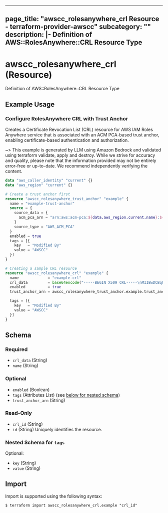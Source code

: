 
---
page_title: "awscc_rolesanywhere_crl Resource - terraform-provider-awscc"
subcategory: ""
description: |-
  Definition of AWS::RolesAnywhere::CRL Resource Type
---

# awscc_rolesanywhere_crl (Resource)

Definition of AWS::RolesAnywhere::CRL Resource Type

## Example Usage

### Configure RolesAnywhere CRL with Trust Anchor

Creates a Certificate Revocation List (CRL) resource for AWS IAM Roles Anywhere service that is associated with an ACM PCA-based trust anchor, enabling certificate-based authentication and authorization.

~> This example is generated by LLM using Amazon Bedrock and validated using terraform validate, apply and destroy. While we strive for accuracy and quality, please note that the information provided may not be entirely error-free or up-to-date. We recommend independently verifying the content.

```terraform
data "aws_caller_identity" "current" {}
data "aws_region" "current" {}

# Create a trust anchor first
resource "awscc_rolesanywhere_trust_anchor" "example" {
  name = "example-trust-anchor"
  source = {
    source_data = {
      acm_pca_arn = "arn:aws:acm-pca:${data.aws_region.current.name}:${data.aws_caller_identity.current.account_id}:certificate-authority/example-id"
    }
    source_type = "AWS_ACM_PCA"
  }
  enabled = true
  tags = [{
    key   = "Modified By"
    value = "AWSCC"
  }]
}

# Creating a sample CRL resource
resource "awscc_rolesanywhere_crl" "example" {
  name             = "example-crl"
  crl_data         = base64encode("-----BEGIN X509 CRL-----\nMIIBwDCBqQIBATANBgkqhkiG9w0BAQsFADBeMQswCQYDVQQGEwJVUzELMAkGA1UE\nCBMCV0ExEDAOBgNVBAcTB1NlYXR0bGUxGTAXBgNVBAoTEEFtYXpvbiBDb3Jwb3Jh\ndGlvbjEVMBMGA1UEAxMMRXhhbXBsZSBDQSAxFw0yMzA0MjcxMjAwMDBaFw0yNDA0\nMjcxMjAwMDBaoA4wDDAKBgNVHRQEAwIBATANBgkqhkiG9w0BAQsFAAOCAQEAmQQ5\nUwNvMTYwCg==\n-----END X509 CRL-----")
  enabled          = true
  trust_anchor_arn = awscc_rolesanywhere_trust_anchor.example.trust_anchor_arn

  tags = [{
    key   = "Modified By"
    value = "AWSCC"
  }]
}
```

<!-- schema generated by tfplugindocs -->
## Schema

### Required

- `crl_data` (String)
- `name` (String)

### Optional

- `enabled` (Boolean)
- `tags` (Attributes List) (see [below for nested schema](#nestedatt--tags))
- `trust_anchor_arn` (String)

### Read-Only

- `crl_id` (String)
- `id` (String) Uniquely identifies the resource.

<a id="nestedatt--tags"></a>
### Nested Schema for `tags`

Optional:

- `key` (String)
- `value` (String)

## Import

Import is supported using the following syntax:

```shell
$ terraform import awscc_rolesanywhere_crl.example "crl_id"
```
